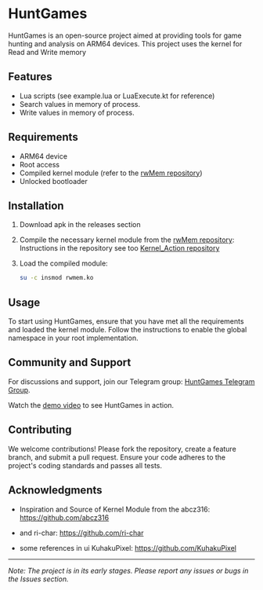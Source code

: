 # HuntGames

HuntGames is an open-source project aimed at providing tools for game hunting and analysis on ARM64 devices. This project uses the kernel for Read and Write memory

## Features

- Lua scripts (see example.lua or LuaExecute.kt for reference)
- Search values in memory of process.
- Write values in memory of process.

## Requirements

- ARM64 device
- Root access
- Compiled kernel module (refer to the [rwMem repository](https://github.com/Yervant7/rwMem))
- Unlocked bootloader

## Installation

1. Download apk in the releases section

2. Compile the necessary kernel module from the [rwMem repository](https://github.com/Yervant7/rwMem):
    Instructions in the repository see too [Kernel_Action repository](https://github.com/Yervant7/Kernel_Action)
 
3. Load the compiled module:
    ```bash
    su -c insmod rwmem.ko
    ```

## Usage

To start using HuntGames, ensure that you have met all the requirements and loaded the kernel module. Follow the instructions to enable the global namespace in your root implementation.

## Community and Support

For discussions and support, join our Telegram group: [HuntGames Telegram Group](https://t.me/huntgames7).

Watch the [demo video](https://youtu.be/hMQYwH0Hmcs?si=OB-4-XjnJ-mDBt1z) to see HuntGames in action.

## Contributing

We welcome contributions! Please fork the repository, create a feature branch, and submit a pull request. Ensure your code adheres to the project's coding standards and passes all tests.

## Acknowledgments

- Inspiration and Source of Kernel Module from the
abcz316: https://github.com/abcz316
- and
ri-char: https://github.com/ri-char

- some references in ui
KuhakuPixel: https://github.com/KuhakuPixel

---

*Note: The project is in its early stages. Please report any issues or bugs in the Issues section.*
